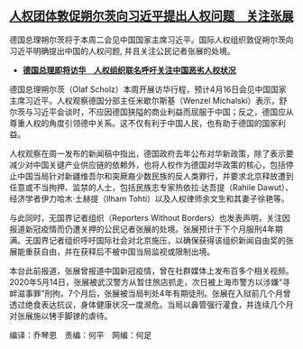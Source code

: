 <!--1713213480000-->
[人权团体敦促朔尔茨向习近平提出人权问题　关注张展](https://www.rfa.org/mandarin/yataibaodao/junshiwaijiao/lu3-04152024163352.html)
------

<p>德国总理朔尔茨将于本周二会见中国国家主席习近平。国际人权组织敦促朔尔茨向习近平明确提出中国的人权问题, 并且关注公民记者张展的处境。</p><ul><li><strong><a class="state-published" href="https://www.rfa.org/mandarin/Xinwen/3-04102024150949.html">德国总理即将访华　人权组织联名呼吁关注中国恶劣人权状况</a></strong></li></ul><p>德国总理朔尔茨（Olaf Scholz）本周开展访华行程，预计4月16日会见中国国家主席习近平。人权观察德国分部主任米歇尔斯基（Wenzel Michalski）表示，舒尔茨与习近平会谈时，不应因德国狭隘的商业利益而屈服于中国；反之，德国应从尊重人权的角度引领德中关系。这不仅有利于中国人民，也有助于德国的国家利益。</p><p>人权观察在周一发布的新闻稿中指出，德国政府去年公布对华新政策，除了表示要减少对中国关键产业供应链的依赖外，也将人权作为德国对华政策的核心，包括停止中国当局针对新疆维吾尔和突厥裔少数民族的反人类罪行，并要求北京释放遭到任意或不当拘押、监禁的人士，包括民族志专家热依拉·达吾提（Rahile Dawut）、经济学者伊力哈木·土赫提（Ilham Tohti）以及人权律师余文生和其妻子徐艳等。</p><p>与此同时，无国界记者组织（Reporters Without Borders）也发表声明，关注因报道新冠疫情而仍遭关押的公民记者张展的处境。张展预计于下个月服刑4年期满。无国界记者组织呼吁国际社会对北京施压，以确保获得该组织新闻自由奖的张展能重获自由，并在获释后不被中国当局监视或限制出境。</p><p>本台此前报道，张展曾报道中国新冠疫情，曾在社群媒体上发布百多个相关视频。2020年5月14日，张展被武汉警方从暂住旅店抓走，次日被上海市警方以涉嫌“寻衅滋事罪”刑拘。7个月后，张展被当局判处4年有期徒刑。张展在入狱前几个月曾透过绝食表达抗议，身体健康状况一度濒危。当局以鼻管强行灌食，并连续几个月对张展施以铐手脚镣的虐待。</p><p>编译：乔琴恩　责编：何平　网编：何足</p>
